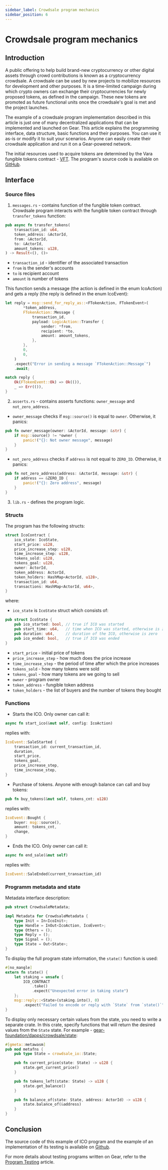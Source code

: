 ```yaml
---
sidebar_label: Crowdsale program mechanics
sidebar_position: 6
---
```


# Crowdsale program mechanics

## Introduction

A public offering to help build brand-new cryptocurrency or other digital assets through crowd contributions is known as a cryptocurrency crowdsale. A crowdsale can be used by new projects to mobilize resources for development and other purposes. It is a time-limited campaign during which crypto owners can exchange their cryptocurrencies for newly proposed tokens, as defined in the campaign. These new tokens are promoted as future functional units once the crowdsale's goal is met and the project launches.

The example of a crowdsale program implementation described in this article is just one of many decentralized applications that can be implemented and launched on Gear. This article explains the programming interface, data structure, basic functions and their purposes. You can use it as-is or modify it to suit your scenarios. Anyone can easily create their crowdsale application and run it on a Gear-powered network.

The initial resources used to acquire tokens are determined by the Vara fungible tokens contract - [VFT](../Standards/vft). The program's source code is available on [GitHub](https://github.com/gear-foundation/dapps/tree/master/contracts/crowdsale).

## Interface
### Source files
1. `messages.rs` - contains function of the fungible token contract. Crowdsale program interacts with the fungible token contract through `transfer_tokens` function:
```rust title="crowdsale/src/messages.rs"
pub async fn transfer_tokens(
    transaction_id: u64,
    token_address: &ActorId,
    from: &ActorId,
    to: &ActorId,
    amount_tokens: u128,
) -> Result<(), ()>
```
- `transaction_id` - identifier of the associated transaction
- `from` is the sender's accounts
- `to` is recipient account
- `amount` is number of tokens

This function sends a message (the action is defined in the enum IcoAction) and gets a reply (the reply is defined in the enum IcoEvent):
```rust title="crowdsale/src/messages.rs"
let reply = msg::send_for_reply_as::<FTokenAction, FTokenEvent>(
        *token_address,
        FTokenAction::Message {
            transaction_id,
            payload: LogicAction::Transfer {
                sender: *from,
                recipient: *to,
                amount: amount_tokens,
            },
        },
        0,
        0,
    )
    .expect("Error in sending a message `FTokenAction::Message`")
    .await;

match reply {
    Ok(FTokenEvent::Ok) => Ok(()),
    _ => Err(()),
}
```

2. `asserts.rs` - contains asserts functions: `owner_message` and `not_zero_address`.
- `owner_message` checks if `msg::source()` is equal to `owner`. Otherwise, it panics:
```rust title="crowdsale/src/asserts.rs"
pub fn owner_message(owner: &ActorId, message: &str) {
    if msg::source() != *owner {
        panic!("{}: Not owner message", message)
    }
}
```
- `not_zero_address` checks if `address` is not equal to `ZERO_ID`. Otherwise, it panics:
```rust title="crowdsale/src/asserts.rs"
pub fn not_zero_address(address: &ActorId, message: &str) {
    if address == &ZERO_ID {
        panic!("{}: Zero address", message)
    }
}
```

3. `lib.rs` - defines the program logic.

### Structs

The program has the following structs:
```rust title="crowdsale/src/lib.rs"
struct IcoContract {
    ico_state: IcoState,
    start_price: u128,
    price_increase_step: u128,
    time_increase_step: u128,
    tokens_sold: u128,
    tokens_goal: u128,
    owner: ActorId,
    token_address: ActorId,
    token_holders: HashMap<ActorId, u128>,
    transaction_id: u64,
    transactions: HashMap<ActorId, u64>,
}
```
where:
- `ico_state` is `IcoState` struct which consists of:
```rust title="crowdsale/io/src/lib.rs"
pub struct IcoState {
    pub ico_started: bool, // true if ICO was started
    pub start_time: u64,   // time when ICO was started, otherwise is zero
    pub duration: u64,     // duration of the ICO, otherwise is zero
    pub ico_ended: bool,   // true if ICO was ended
}
```
- `start_price` - initial price of tokens
- `price_increase_step` - how much does the price increase
- `time_increase_step` - the period of time after which the price increases
- `tokens_sold` - how many tokens were sold
- `tokens_goal` - how many tokens are we going to sell
- `owner` - program owner
- `token_address` - fungible token address
- `token_holders` - the list of buyers and the number of tokens they bought

### Functions
- Starts the ICO. Only owner can call it:
```rust title="crowdsale/src/lib.rs"
async fn start_ico(&mut self, config: IcoAction)
```
replies with:
```rust title="crowdsale/src/lib.rs"
IcoEvent::SaleStarted {
    transaction_id: current_transaction_id,
    duration,
    start_price,
    tokens_goal,
    price_increase_step,
    time_increase_step,
}
```

- Purchase of tokens. Anyone with enough balance can call and buy tokens:
```rust title="crowdsale/src/lib.rs"
pub fn buy_tokens(&mut self, tokens_cnt: u128)
```
replies with:
```rust title="crowdsale/src/lib.rs"
IcoEvent::Bought {
    buyer: msg::source(),
    amount: tokens_cnt,
    change,
}
```

- Ends the ICO. Only owner can call it:
```rust title="crowdsale/src/lib.rs"
async fn end_sale(&mut self)
```
replies with:
```rust title="crowdsale/src/lib.rs"
IcoEvent::SaleEnded(current_transaction_id)
```

### Programm metadata and state
Metadata interface description:

```rust title="crowdsale/io/src/lib.rs"
pub struct CrowdsaleMetadata;

impl Metadata for CrowdsaleMetadata {
    type Init = In<IcoInit>;
    type Handle = InOut<IcoAction, IcoEvent>;
    type Others = ();
    type Reply = ();
    type Signal = ();
    type State = Out<State>;
}
```
To display the full program state information, the `state()` function is used:

```rust title="crowdsale/src/lib.rs"
#[no_mangle]
extern fn state() {
    let staking = unsafe {
        ICO_CONTRACT
            .take()
            .expect("Unexpected error in taking state")
    };
    msg::reply::<State>(staking.into(), 0)
        .expect("Failed to encode or reply with `State` from `state()`");
}
```
To display only necessary certain values from the state, you need to write a separate crate. In this crate, specify functions that will return the desired values from the `State` state. For example - [gear-foundation/dapps/crowdsale/state](https://github.com/gear-foundation/dapps/tree/master/contracts/crowdsale/state):

```rust title="crowdsale/state/src/lib.rs"
#[gmeta::metawasm]
pub mod metafns {
    pub type State = crowdsale_io::State;

    pub fn current_price(state: State) -> u128 {
        state.get_current_price()
    }

    pub fn tokens_left(state: State) -> u128 {
        state.get_balance()
    }

    pub fn balance_of(state: State, address: ActorId) -> u128 {
        state.balance_of(&address)
    }
}
```

## Conclusion

The source code of this example of ICO program and the example of an implementation of its testing is available on [Github](https://github.com/gear-foundation/dapps/tree/master/contracts/crowdsale).

For more details about testing programs written on Gear, refer to the [Program Testing](https://wiki.gear-tech.io/developing-contracts/testing) article.
